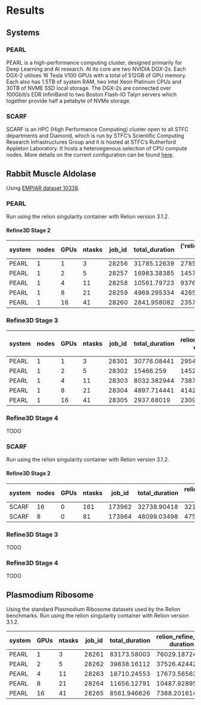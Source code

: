 # Results

## Systems

### PEARL
PEARL is a high-performance computing cluster, designed primarily for Deep Learning and AI research. At its core are two NVIDIA DGX-2s. Each DGX-2 utilises 16 Tesla V100 GPUs with a total of 512GB of GPU memory. Each also has 1.5TB of system RAM, two Intel Xeon Platinum CPUs and 30TB of NVME SSD local storage. The DGX-2s are connected over 100Gbit/s EDR InfiniBand to two Boston Flash-IO Talyn servers which together provide half a petabyte of NVMe storage.

### SCARF
SCARF is an HPC (High Performance Computing) cluster open to all STFC departments and Diamond, which is run by STFC’s Scientific Computing Research Infrastructures Group and it is hosted at STFC’s Rutherford Appleton Laboratory. It hosts a heteroegenous selection of CPU compute nodes. More details on the current configuration can be found [here](https://www.scarf.rl.ac.uk/scarf_hardware.html).

## Rabbit Muscle Aldolase

Using [EMPIAR dataset 10338](https://www.ebi.ac.uk/pdbe/emdb/empiar/entry/10338/).

### PEARL
Run using the relion singularity container with Relion version 3.1.2.

#### Refine3D Stage 2
| system | nodes | GPUs | ntasks | job_id | total_duration | ('relion_refine_mpi', 'duration') | ('relion_mask_create', 'duration') | ('relion_postprocess', 'duration') | ('relion_ctf_refine_mpi', 'duration') | ('relion_refine_mpi', 'acc_rotation') | ('relion_refine_mpi', 'acc_translation') | ('relion_refine_mpi', 'resolution') | ('relion_postprocess', '_rlnFinalResolution') | ('relion_postprocess', '_rlnBfactorUsedForSharpening') | ('relion_postprocess', '_rlnParticleBoxFractionSolventMask') | ('relion_ctf_refine_mpi', 'beam_tilt_x') | ('relion_ctf_refine_mpi', 'beam_tilt_y') |
|--------|-------|------|--------|--------|----------------|-----------------------------------|------------------------------------|------------------------------------|---------------------------------------|---------------------------------------|------------------------------------------|-------------------------------------|-----------------------------------------------|--------------------------------------------------------|--------------------------------------------------------------|------------------------------------------|------------------------------------------|
| PEARL  |     1 |    1 |      3 |  28256 |    31785.12639 |                       27851.31983 |                        41.74223351 |                        11.26367927 |                           3880.546141 |                                 1.227 |                                  0.47824 |                            3.629367 |                                      3.150769 |                                             -114.15386 |                                                    44.736736 |                                 -0.11276 |                                  0.10334 |
| PEARL  |     1 |    2 |      5 |  28257 |    16983.38385 |                       14575.14572 |                        41.83322978 |                        11.27802634 |                           2354.872569 |                                 1.213 |                                  0.47824 |                            3.629367 |                                      3.150769 |                                             -114.15386 |                                                    44.736736 |                                 -0.11172 |                                 0.104509 |
| PEARL  |     1 |    4 |     11 |  28258 |    10561.79723 |                       9376.763466 |                        41.48376679 |                        11.12217498 |                           1132.167431 |                                 1.234 |                                   0.4872 |                            3.629367 |                                      3.150769 |                                             -114.15386 |                                                    44.736736 |                                 -0.11315 |                                 0.102733 |
| PEARL  |     1 |    8 |     21 |  28259 |    4969.295334 |                       4265.943474 |                        40.93388176 |                        10.79140139 |                           651.3773253 |                                 1.233 |                                  0.47824 |                            3.629367 |                                      3.150769 |                                             -114.15386 |                                                    44.736736 |                                 -0.11153 |                                 0.107299 |
| PEARL  |     1 |   16 |     41 |  28260 |    2841.958082 |                       2357.543861 |                        40.91957307 |                        11.21114421 |                           432.0415237 |                                 1.224 |                                   0.4816 |                            3.629367 |                                      3.150769 |                                             -114.15386 |                                                    44.736736 |                                 -0.11405 |                                 0.100917 |

### Refine3D Stage 3

| system | nodes | GPUs | ntasks | job_id | total_duration | relion_refine_mpi duration | relion_mask_create duration | relion_postprocess duration | relion_preprocess_mpi duration | echo Select/job009/micrographs.star > ${RELION_OUTPUT_DIR}/Extract/coords_suffix_extract.star duration | relion_import duration | relion_star_handler duration | relion_refine_mpi acc_rotation | relion_refine_mpi acc_translation | relion_refine_mpi resolution | relion_postprocess _rlnFinalResolution | relion_postprocess _rlnBfactorUsedForSharpening | relion_postprocess _rlnParticleBoxFractionSolventMask | relion_preprocess_mpi pixel_size | relion_preprocess_mpi particle_size |
|--------|-------|------|--------|--------|----------------|----------------------------|-----------------------------|-----------------------------|--------------------------------|--------------------------------------------------------------------------------------------------------|------------------------|------------------------------|--------------------------------|-----------------------------------|------------------------------|----------------------------------------|-------------------------------------------------|-------------------------------------------------------|----------------------------------|-------------------------------------|
| PEARL  |     1 |    1 |      3 |  28301 |    30776.08441 |                29544.49747 |                 40.27743387 |                 10.56719327 |                    1167.516699 |                                                                                          0.05662560463 |            3.388005733 |                  9.513914824 |                           1.14 |                           0.46368 |                     3.496585 |                               3.116522 |                                      -109.12579 |                                             44.767834 |                             0.56 |                                 512 |
| PEARL  |     1 |    2 |      5 |  28302 |      15466.259 |                14524.47148 |                 41.54909897 |                 11.40543437 |                    874.6485126 |                                                                                          0.06341338158 |            3.526150942 |                  10.30263495 |                           1.12 |                           0.45808 |                     3.496585 |                               3.116522 |                                      -109.12579 |                                             44.767834 |                             0.56 |                                 512 |
| PEARL  |     1 |    4 |     11 |  28303 |    8032.382944 |                7387.398899 |                 41.80423164 |                  11.3474462 |                     577.089951 |                                                                                          0.05987381935 |            4.087095022 |                  10.29934859 |                          1.154 |                           0.47152 |                     3.496585 |                               3.116522 |                                      -109.12579 |                                             44.767834 |                             0.56 |                                 512 |
| PEARL  |     1 |    8 |     21 |  28304 |    4897.714441 |                4142.222507 |                 48.66506886 |                 13.42202687 |                    676.4907908 |                                                                                           0.1074018478 |            4.268348694 |                  12.20665956 |                          1.066 |                           0.45472 |                     3.496585 |                               3.116522 |                                      -109.12579 |                                             44.767834 |                             0.56 |                                 512 |
| PEARL  |     1 |   16 |     41 |  28305 |     2937.68019 |                2309.955555 |                 40.27271104 |                 11.77765846 |                    560.8373091 |                                                                                          0.06245279312 |            4.157188892 |                  10.33123088 |                          1.166 |                           0.46928 |                     3.496585 |                               3.116522 |                                      -109.12579 |                                             44.767834 |                             0.56 |                                 512 |

### Refine3D Stage 4

TODO

### SCARF
Run using the relion singularity container with Relion version 3.1.2.

#### Refine3D Stage 2
| system | nodes | GPUs | ntasks | job_id | total_duration | relion_refine_mpi duration | relion_mask_create duration | relion_postprocess duration | relion_ctf_refine_mpi duration | relion_refine_mpi acc_rotation | relion_refine_mpi acc_translation | relion_refine_mpi resolution | relion_postprocess _rlnFinalResolution | relion_postprocess _rlnBfactorUsedForSharpening | relion_postprocess _rlnParticleBoxFractionSolventMask | relion_ctf_refine_mpi beam_tilt_x | relion_ctf_refine_mpi beam_tilt_y |
|--------|-------|------|--------|--------|----------------|----------------------------|-----------------------------|-----------------------------|--------------------------------|--------------------------------|-----------------------------------|------------------------------|----------------------------------------|-------------------------------------------------|-------------------------------------------------------|-----------------------------------|-----------------------------------|
| SCARF  |    16 |    0 |    161 | 173962 |    32738.90418 |                32106.58736 |                 119.2381268 |                 23.02787757 |                    489.3474171 |                          1.261 |                           0.49392 |                     3.629367 |                               3.150769 |                                      -114.15386 |                                             44.736736 |                          -0.11352 |                          0.102728 |
| SCARF  |     8 |    0 |     81 | 173964 |    48099.03498 |                47573.72996 |                 55.72322869 |                 11.62700438 |                    456.6823997 |                          1.231 |                           0.48496 |                     3.629367 |                               3.150769 |                                      -114.15386 |                                             44.736736 |                          -0.11137 |                          0.104368 |

### Refine3D Stage 3
TODO

### Refine3D Stage 4
TODO

## Plasmodium Ribosome

Using the standard Plasmodium Ribosome datasets used by the Relion benchmarks. Run using the relion singularity container with Relion version 3.1.2.

| system | GPUs | ntasks | job_id | total_duration | relion_refine_mpi duration | relion_refine_mpi duration |
|--------|------|--------|--------|----------------|----------------------------|----------------------------|
| PEARL  |    1 |      3 |  28261 |    83173.58003 |                76029.18724 |                7144.386019 |
| PEARL  |    2 |      5 |  28262 |    39838.16112 |                37526.42442 |                2311.719316 |
| PEARL  |    4 |     11 |  28263 |    18710.24553 |                17673.56563 |                1036.668402 |
| PEARL  |    8 |     21 |  28264 |    11656.12791 |                10487.92895 |                1168.177476 |
| PEARL  |   16 |     41 |  28265 |    8561.946626 |                7388.201614 |                1173.733041 |

